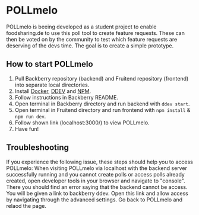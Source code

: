 # POLLmelo
POLLmelo is beeing developed as a student project to enable foodsharing.de to use this poll tool to create feature requests. These can then be voted on by the community to test which feature requests are deserving of the devs time. The goal is to create a simple prototype.


## How to start POLLmelo
1. Pull Backberry repository (backend) and Fruitend repository (frontend) into separate local directories.
2. Install [Docker](https://docs.docker.com/engine/install/), [DDEV](https://ddev.readthedocs.io/en/latest/users/install/ddev-installation/) and [NPM](https://nodejs.org/en/download).
3. Follow instructions in Backberry README.
4. Open terminal in Backberry directory and run backend with `ddev start`.
5. Open terminal in Fruitend directory and run frontend with `npm install` & `npm run dev`.
6. Follow shown link (localhost:3000/) to view POLLmelo.
7. Have fun!

## Troubleshooting
If you experience the following issue, these steps should help you to access POLLmelo: When visiting POLLmelo via localhost with the backend server successfully running and you cannot create polls or access polls already created, open developer tools in your browser and navigate to "console". There you should find an error saying that the backend cannot be access. You will be given a link to backberry ddev. Open this link and allow access by navigating through the advanced settings. Go back to POLLmelo and relaod the page.
